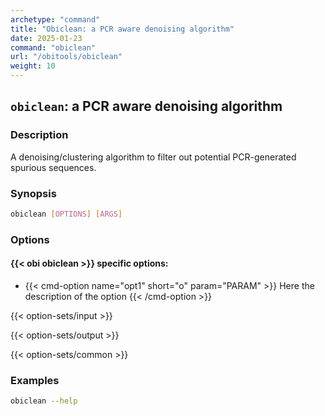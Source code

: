 ```yaml
---
archetype: "command"
title: "Obiclean: a PCR aware denoising algorithm"
date: 2025-01-23
command: "obiclean"
url: "/obitools/obiclean"
weight: 10
---
```


## `obiclean`: a PCR aware denoising algorithm

### Description 

A denoising/clustering algorithm to filter out potential PCR-generated spurious sequences.

### Synopsis

```bash
obiclean [OPTIONS] [ARGS]
```

### Options

#### {{< obi obiclean >}} specific options:

- {{< cmd-option name="opt1" short="o" param="PARAM" >}}
  Here the description of the option
  {{< /cmd-option >}}

{{< option-sets/input >}}

{{< option-sets/output >}}

{{< option-sets/common >}}

### Examples

```bash
obiclean --help
```
